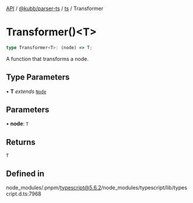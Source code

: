 [API](../../../../../packages.md) / [@kubb/parser-ts](../../../index.md) / [ts](../index.md) / Transformer

# Transformer()\<T\>

```ts
type Transformer<T>: (node) => T;
```

A function that transforms a node.

## Type Parameters

• **T** *extends* [`Node`](../interfaces/Node.md)

## Parameters

• **node**: `T`

## Returns

`T`

## Defined in

node\_modules/.pnpm/typescript@5.6.2/node\_modules/typescript/lib/typescript.d.ts:7968
